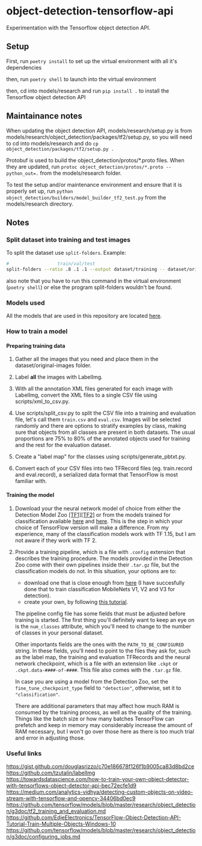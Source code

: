 # object-detection-tensorflow-api

Experimentation with the Tensorflow object detection API.

## Setup

First, run `poetry install` to set up the virtual environment with all it's dependencies

then, run `poetry shell` to launch into the virtual environment

then, cd into models/research and run `pip install .` to install the Tensorflow object detection API

## Maintainance notes

When updating the object detection API, models/research/setup.py is from models/research/object_detection/packages/tf2/setup.py, so you will need to cd into models/research and do `cp object_detection/packages/tf2/setup.py .`

Protobuf is used to build the object_detection/protos/*.proto files. When they are updated, run `protoc object_detection/protos/*.proto --python_out=.` from the models/research folder.

To test the setup and/or maintenance environment and ensure that it is properly set up, run `python object_detection/builders/model_builder_tf2_test.py` from the models/research directory.

## Notes

### Split dataset into training and test images

To split the dataset use `split-folders`. Example:

```zsh
#                  train/val/test
split-folders --ratio .8 .1 .1 --output dataset/training -- dataset/original-images
```

also note that you have to run this command in the virtual environment (`poetry shell`) or else the program split-folders wouldn't be found.

### Models used

All the models that are used in this repository are located [here](https://drive.google.com/drive/folders/14puaQ0piRGmT_0ECUccETTk5fxcXEnRP?usp=sharing).

### How to train a model

#### Preparing training data

1. Gather all the images that you need and place them in the dataset/original-images folder.

2. Label **all** the images with LabelImg.

3. With all the annotation XML files generated for each image with LabelImg, convert the XML files to a single CSV file using scripts/xml_to_csv.py.

<!-- 4. Split the images into 2 folders, train and validation with a 80% and 20% ratio respectively, see [Split dataset into training and test images](#split-dataset-into-training-and-test-images) -->

4. Use scripts/split_csv.py to split the CSV file into a training and evaluation file, let's call them `train.csv` and `eval.csv`. Images will be selected randomly and there are options to stratify examples by class, making sure that objects from all classes are present in both datasets. The usual proportions are 75% to 80% of the annotated objects used for training and the rest for the evaluation dataset.

5. Create a "label map" for the classes using scripts/generate_pbtxt.py.

6. Convert each of your CSV files into two TFRecord files (eg. train.record and eval.record), a serialized data format that TensorFlow is most familiar with.

#### Training the model

1. Download your the neural network model of choice from either the Detection Model Zoo [\[TF1\]](https://github.com/tensorflow/models/blob/master/research/object_detection/g3doc/tf1_detection_zoo.md)[\[TF2\]](https://github.com/tensorflow/models/blob/master/research/object_detection/g3doc/tf2_detection_zoo.md) or from the models trained for classification available [here](https://github.com/tensorflow/models/tree/master/research/slim#Pretrained) and [here](https://github.com/tensorflow/models/tree/master/research/slim/nets/mobilenet#pretrained-models). This is the step in which your choice of TensorFlow version will make a difference. From my experience, many of the classification models work with TF 1.15, but I am not aware if they work with TF 2.

2. Provide a training pipeline, which is a file with `.config` extension that describes the training procedure. The models provided in the Detection Zoo come with their own pipelines inside their `.tar.gz` file, but the classification models do not. In this situation, your options are to:
    
    -   download one that is close enough from [here](https://github.com/tensorflow/models/tree/master/research/object_detection/samples/configs) (I have succesfully done that to train classification MobileNets V1, V2 and V3 for detection).
    -   create your own, by following [this tutorial](https://github.com/tensorflow/models/blob/master/research/object_detection/g3doc/configuring_jobs.md).
    
    The pipeline config file has some fields that must be adjusted before training is started. The first thing you'll definitely want to keep an eye on is the `num_classes` attribute, which you'll need to change to the number of classes in your personal dataset.
    
    Other importants fields are the ones with the `PATH_TO_BE_CONFIGURED` string. In these fields, you'll need to point to the files they ask for, such as the label map, the training and evaluation TFRecords and the neural network checkpoint, which is a file with an extension like `.ckpt` or `.ckpt.data-####-of-####`. This file also comes with the `.tar.gz` file.
    
    In case you are using a model from the Detection Zoo, set the `fine_tune_checkpoint_type` field to `"detection"`, otherwise, set it to `"classification"`.
    
    There are additional parameters that may affect how much RAM is consumed by the training process, as well as the quality of the training. Things like the batch size or how many batches TensorFlow can prefetch and keep in memory may considerably increase the amount of RAM necessary, but I won't go over those here as there is too much trial and error in adjusting those.

### Useful links

https://gist.github.com/douglasrizzo/c70e186678f126f1b9005ca83d8bd2ce \
https://github.com/tzutalin/labelImg \
https://towardsdatascience.com/how-to-train-your-own-object-detector-with-tensorflows-object-detector-api-bec72ecfe1d9 \
https://medium.com/analytics-vidhya/detecting-custom-objects-on-video-stream-with-tensorflow-and-opencv-34406bd0ec9 \
https://github.com/tensorflow/models/blob/master/research/object_detection/g3doc/tf2_training_and_evaluation.md \
https://github.com/EdjeElectronics/TensorFlow-Object-Detection-API-Tutorial-Train-Multiple-Objects-Windows-10 \
https://github.com/tensorflow/models/blob/master/research/object_detection/g3doc/configuring_jobs.md
